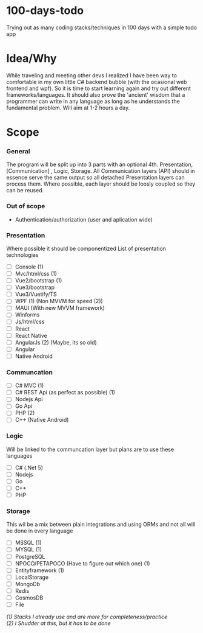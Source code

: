 # 100-days-todo
Trying out as many coding stacks/techniques in 100 days with a simple todo app

# Idea/Why
While traveling and meeting other devs I realized I have been way to comfortable in my own little C# backend bubble (with the ocasional web frontend and wpf). So it is time to start learning again and try out different frameworks/languages. It should also prove the 'ancient' wisdom that a programmer can write in any language as long as he understands the fundamental problem.
Will aim at 1-2 hours a day.

# Scope
### General
The program will be split up into 3 parts with an optional 4th. Presentation, [Communication] , Logic, Storage.
All Communication layers (API) should in essence serve the same output so all detached Presentation layers can process them.
Where possible, each layer should be loosly coupled so they can be reused.

### Out of scope
- Authentication/authorization (user and aplication wide)

### Presentation
Where possible it should be componentized
List of presentation technologies
- [ ] Console (1)
- [ ] Mvc/html/css (1)
- [ ] Vue2/bootstrap (1)
- [ ] Vue3/bootstrap
- [ ] Vue3/Vuetify/TS
- [ ] WPF (1) (Non MVVM for speed (2))
- [ ] MAUI (With new MVVM framework)
- [ ] Winforms
- [ ] Js/html/css
- [ ] React
- [ ] React Native
- [ ] AngularJs (2) (Maybe, its so old)
- [ ] Angular
- [ ] Native Android

### Communcation
- [ ] C# MVC (1)
- [ ] C# REST Api (as perfect as possible) (1)
- [ ] Nodejs Api
- [ ] Go Api
- [ ] PHP (2)
- [ ] C++ (Native Android)

### Logic
Will be linked to the communcation layer but plans are to use these languages
- [ ] C# (.Net 5)
- [ ] Nodejs
- [ ] Go
- [ ] C++
- [ ] PHP

### Storage
This wil be a mix between plain integrations and using ORMs and not all will be done in every language
- [ ] MSSQL (1)
- [ ] MYSQL (1)
- [ ] PostgreSQL
- [ ] NPOCO/PETAPOCO (Have to figure out which one) (1)
- [ ] Entityframework (1)
- [ ] LocalStorage
- [ ] MongoDb
- [ ] Redis
- [ ] CosmosDB
- [ ] File

_(1) Stacks I already use and are more for completeness/practice
</br>(2) I Shudder at this, but it has to be done_
